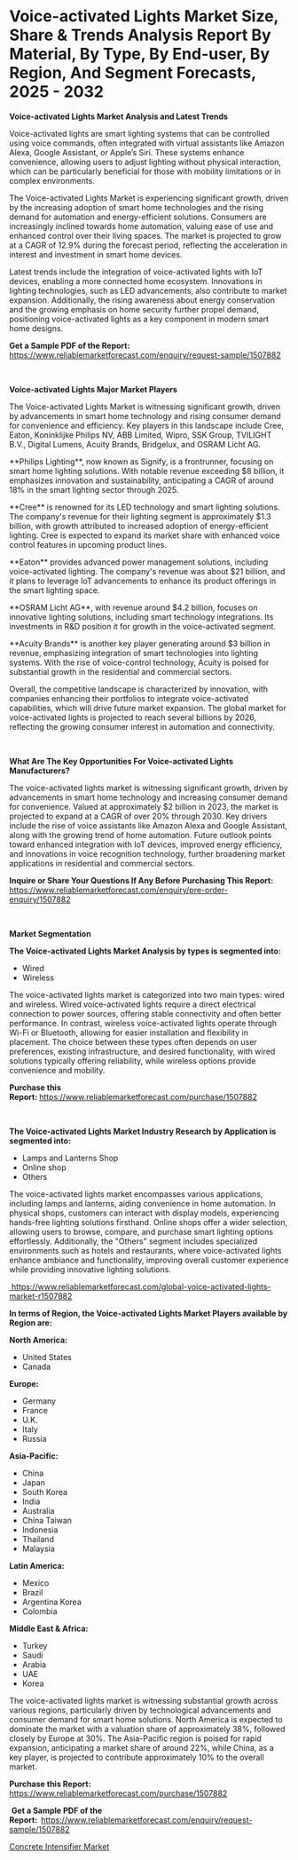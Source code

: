 <p><h1>Voice-activated Lights Market Size, Share & Trends Analysis Report By Material, By Type, By End-user, By Region, And Segment Forecasts, 2025 - 2032</h1></p><p><strong>Voice-activated Lights Market Analysis and Latest Trends</strong></p>
<p><p>Voice-activated lights are smart lighting systems that can be controlled using voice commands, often integrated with virtual assistants like Amazon Alexa, Google Assistant, or Apple’s Siri. These systems enhance convenience, allowing users to adjust lighting without physical interaction, which can be particularly beneficial for those with mobility limitations or in complex environments.</p><p>The Voice-activated Lights Market is experiencing significant growth, driven by the increasing adoption of smart home technologies and the rising demand for automation and energy-efficient solutions. Consumers are increasingly inclined towards home automation, valuing ease of use and enhanced control over their living spaces. The market is projected to grow at a CAGR of 12.9% during the forecast period, reflecting the acceleration in interest and investment in smart home devices.</p><p>Latest trends include the integration of voice-activated lights with IoT devices, enabling a more connected home ecosystem. Innovations in lighting technologies, such as LED advancements, also contribute to market expansion. Additionally, the rising awareness about energy conservation and the growing emphasis on home security further propel demand, positioning voice-activated lights as a key component in modern smart home designs.</p></p>
<p><strong>Get a Sample PDF of the Report:&nbsp;</strong> <a href="https://www.reliablemarketforecast.com/enquiry/request-sample/1507882?utm_campaign=3310&utm_medium=2&utm_source=Github&utm_content=ia&utm_term=23032025&utm_id=voice-activated-lights">https://www.reliablemarketforecast.com/enquiry/request-sample/1507882</a></p>
<p>&nbsp;</p>
<p><strong>Voice-activated Lights Major Market Players</strong></p>
<p><p>The Voice-activated Lights Market is witnessing significant growth, driven by advancements in smart home technology and rising consumer demand for convenience and efficiency. Key players in this landscape include Cree, Eaton, Koninklijke Philips NV, ABB Limited, Wipro, SSK Group, TVILIGHT B.V., Digital Lumens, Acuity Brands, Bridgelux, and OSRAM Licht AG.</p><p>**Philips Lighting**, now known as Signify, is a frontrunner, focusing on smart home lighting solutions. With notable revenue exceeding $8 billion, it emphasizes innovation and sustainability, anticipating a CAGR of around 18% in the smart lighting sector through 2025.</p><p>**Cree** is renowned for its LED technology and smart lighting solutions. The company's revenue for their lighting segment is approximately $1.3 billion, with growth attributed to increased adoption of energy-efficient lighting. Cree is expected to expand its market share with enhanced voice control features in upcoming product lines.</p><p>**Eaton** provides advanced power management solutions, including voice-activated lighting. The company's revenue was about $21 billion, and it plans to leverage IoT advancements to enhance its product offerings in the smart lighting space.</p><p>**OSRAM Licht AG**, with revenue around $4.2 billion, focuses on innovative lighting solutions, including smart technology integrations. Its investments in R&D position it for growth in the voice-activated segment.</p><p>**Acuity Brands** is another key player generating around $3 billion in revenue, emphasizing integration of smart technologies into lighting systems. With the rise of voice-control technology, Acuity is poised for substantial growth in the residential and commercial sectors.</p><p>Overall, the competitive landscape is characterized by innovation, with companies enhancing their portfolios to integrate voice-activated capabilities, which will drive future market expansion. The global market for voice-activated lights is projected to reach several billions by 2026, reflecting the growing consumer interest in automation and connectivity.</p></p>
<p>&nbsp;</p>
<p><strong>What Are The Key Opportunities For Voice-activated Lights Manufacturers?</strong></p>
<p><p>The voice-activated lights market is witnessing significant growth, driven by advancements in smart home technology and increasing consumer demand for convenience. Valued at approximately $2 billion in 2023, the market is projected to expand at a CAGR of over 20% through 2030. Key drivers include the rise of voice assistants like Amazon Alexa and Google Assistant, along with the growing trend of home automation. Future outlook points toward enhanced integration with IoT devices, improved energy efficiency, and innovations in voice recognition technology, further broadening market applications in residential and commercial sectors.</p></p>
<p><strong>Inquire or Share Your Questions If Any Before Purchasing This Report:</strong> <a href="https://www.reliablemarketforecast.com/enquiry/pre-order-enquiry/1507882?utm_campaign=3310&utm_medium=2&utm_source=Github&utm_content=ia&utm_term=23032025&utm_id=voice-activated-lights">https://www.reliablemarketforecast.com/enquiry/pre-order-enquiry/1507882</a></p>
<p>&nbsp;</p>
<p><strong>Market Segmentation</strong></p>
<p><strong>The Voice-activated Lights Market Analysis by types is segmented into:</strong></p>
<p><ul><li>Wired</li><li>Wireless</li></ul></p>
<p><p>The voice-activated lights market is categorized into two main types: wired and wireless. Wired voice-activated lights require a direct electrical connection to power sources, offering stable connectivity and often better performance. In contrast, wireless voice-activated lights operate through Wi-Fi or Bluetooth, allowing for easier installation and flexibility in placement. The choice between these types often depends on user preferences, existing infrastructure, and desired functionality, with wired solutions typically offering reliability, while wireless options provide convenience and mobility.</p></p>
<p><strong>Purchase this Report:&nbsp;</strong><a href="https://www.reliablemarketforecast.com/purchase/1507882?utm_campaign=3310&utm_medium=2&utm_source=Github&utm_content=ia&utm_term=23032025&utm_id=voice-activated-lights">https://www.reliablemarketforecast.com/purchase/1507882</a></p>
<p>&nbsp;</p>
<p><strong>The Voice-activated Lights Market Industry Research by Application is segmented into:</strong></p>
<p><ul><li>Lamps and Lanterns Shop</li><li>Online shop</li><li>Others</li></ul></p>
<p><p>The voice-activated lights market encompasses various applications, including lamps and lanterns, aiding convenience in home automation. In physical shops, customers can interact with display models, experiencing hands-free lighting solutions firsthand. Online shops offer a wider selection, allowing users to browse, compare, and purchase smart lighting options effortlessly. Additionally, the "Others" segment includes specialized environments such as hotels and restaurants, where voice-activated lights enhance ambiance and functionality, improving overall customer experience while providing innovative lighting solutions.</p></p>
<p><a href="https://www.reliablemarketforecast.com/global-voice-activated-lights-market-r1507882?utm_campaign=3310&utm_medium=2&utm_source=Github&utm_content=ia&utm_term=23032025&utm_id=voice-activated-lights">&nbsp;https://www.reliablemarketforecast.com/global-voice-activated-lights-market-r1507882</a></p>
<p><strong>In terms of Region, the Voice-activated Lights Market Players available by Region are:</strong></p>
<p>
    <p> <strong> North America: </strong>
        <ul>
            <li>United States</li>
            <li>Canada</li>
        </ul>
        </p> 
    <p> <strong> Europe: </strong>
        <ul>
            <li>Germany</li>
            <li>France</li>
            <li>U.K.</li>
            <li>Italy</li>
            <li>Russia</li>
        </ul>
        </p> 
    <p> <strong> Asia-Pacific: </strong>
        <ul>
            <li>China</li>
            <li>Japan</li>
            <li>South Korea</li>
            <li>India</li>
            <li>Australia</li>
            <li>China Taiwan</li>
            <li>Indonesia</li>
            <li>Thailand</li>
            <li>Malaysia</li>
        </ul>
        </p> 
    <p> <strong> Latin America: </strong>
        <ul>
            <li>Mexico</li>
            <li>Brazil</li>
            <li>Argentina Korea</li>
            <li>Colombia</li>
        </ul>
        </p> 
    <p> <strong> Middle East & Africa: </strong>
        <ul>
            <li>Turkey</li>
            <li>Saudi</li>
            <li>Arabia</li>
            <li>UAE</li>
            <li>Korea</li>
        </ul>
    </p>
    </p>
<p><p>The voice-activated lights market is witnessing substantial growth across various regions, particularly driven by technological advancements and consumer demand for smart home solutions. North America is expected to dominate the market with a valuation share of approximately 38%, followed closely by Europe at 30%. The Asia-Pacific region is poised for rapid expansion, anticipating a market share of around 22%, while China, as a key player, is projected to contribute approximately 10% to the overall market.</p></p>
<p><strong>Purchase this Report: </strong><a href="https://www.reliablemarketforecast.com/purchase/1507882?utm_campaign=3310&utm_medium=2&utm_source=Github&utm_content=ia&utm_term=23032025&utm_id=voice-activated-lights">https://www.reliablemarketforecast.com/purchase/1507882</a></p>
<p>&nbsp;<strong>Get a Sample PDF of the Report:&nbsp;&nbsp;</strong><a href="https://www.reliablemarketforecast.com/enquiry/request-sample/1507882?utm_campaign=3310&utm_medium=2&utm_source=Github&utm_content=ia&utm_term=23032025&utm_id=voice-activated-lights">https://www.reliablemarketforecast.com/enquiry/request-sample/1507882</a></p>
<p><strong></strong></p>
<p><p><a href="https://github.com/bufkamaiahi7/Market-Research-Report-List-1/blob/main/concrete-intensifier-market.md?utm_campaign=3310&utm_medium=2&utm_source=Github&utm_content=ia&utm_term=23032025&utm_id=voice-activated-lights">Concrete Intensifier Market</a></p></p>